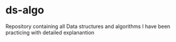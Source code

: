 # ds-algo

Repository containing all Data structures and algorithms I have been practicing with detailed explanantion 
